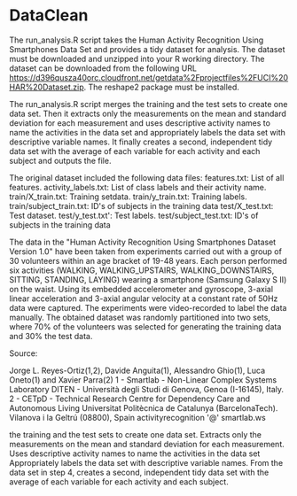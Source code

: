 # DataClean
The run_analysis.R script takes the Human Activity Recognition Using Smartphones Data Set and provides a tidy dataset for analysis. The dataset must be downloaded and unzipped into your R working directory. The dataset can be downloaded from the following URL https://d396qusza40orc.cloudfront.net/getdata%2Fprojectfiles%2FUCI%20HAR%20Dataset.zip. The reshape2 package must be installed.

The run_analysis.R script merges the training and the test sets to create one data set. Then it extracts only the measurements on the mean and standard deviation for each measurement and uses descriptive activity names to name the activities in the data set and appropriately labels the data set with descriptive variable names. It finally creates a second, independent tidy data set with the average of each variable for each activity and each subject and outputs the file.

The original dataset included the following data files:
features.txt: List of all features.
activity_labels.txt: List of class labels and their activity name.
train/X_train.txt: Training setdata.
train/y_train.txt: Training labels.
train/subject_train.txt: ID's of subjects in the training data
test/X_test.txt: Test dataset.
test/y_test.txt': Test labels.
test/subject_test.txt: ID's of subjects in the training data

The data in the "Human Activity Recognition Using Smartphones Dataset Version 1.0" have been taken from experiments carried out with a group of 30 volunteers within an age bracket of 19-48 years. Each person performed six activities (WALKING, WALKING_UPSTAIRS, WALKING_DOWNSTAIRS, SITTING, STANDING, LAYING) wearing a smartphone (Samsung Galaxy S II) on the waist. Using its embedded accelerometer and gyroscope, 3-axial linear acceleration and 3-axial angular velocity at a constant rate of 50Hz data were captured. The experiments were video-recorded to label the data manually. The obtained dataset was randomly partitioned into two sets, where 70% of the volunteers was selected for generating the training data and 30% the test data.

Source:

Jorge L. Reyes-Ortiz(1,2), Davide Anguita(1), Alessandro Ghio(1), Luca Oneto(1) and Xavier Parra(2)
1 - Smartlab - Non-Linear Complex Systems Laboratory
DITEN - Università degli Studi di Genova, Genoa (I-16145), Italy. 
2 - CETpD - Technical Research Centre for Dependency Care and Autonomous Living
Universitat Politècnica de Catalunya (BarcelonaTech). Vilanova i la Geltrú (08800), Spain
activityrecognition '@' smartlab.ws


 the training and the test sets to create one data set.
Extracts only the measurements on the mean and standard deviation for each measurement. 
Uses descriptive activity names to name the activities in the data set
Appropriately labels the data set with descriptive variable names. 
From the data set in step 4, creates a second, independent tidy data set with the average of each variable for each activity and each subject.
